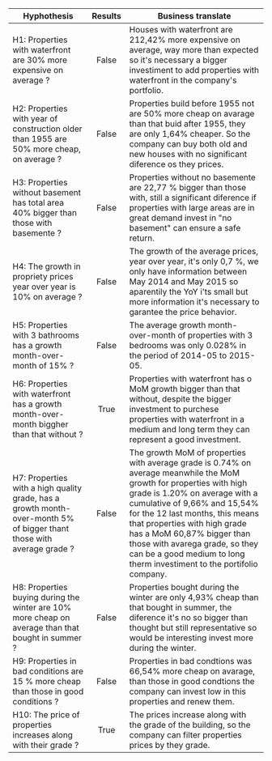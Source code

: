 | **Hyphothesis** | **Results** | **Business translate** |
|-------------|:-------:|-------   |
|H1: Properties with waterfront are 30% more expensive on average ? | False | Houses with waterfront are 212,42% more expensive on average, way more than expected so it's necessary a bigger investiment to add properties with waterfront in the company's portfolio.| 
|H2: Properties with year of construction older than 1955 are 50% more cheap, on average ?| False | Properties build before 1955 not are 50% more cheap on avarage than that buid after 1955, they are only 1,64% cheaper. So the company can buy both old and new houses with no significant diference os they prices. |
|H3: Properties without basement has total area 40% bigger than those with basemente ? | False | Properties without no basemente are 22,77 % bigger than those with, still a significant diference if properties with large areas are in great demand invest in "no basement" can ensure a safe return. |
|H4: The growth in propriety prices year over year is 10% on average ? | False | The growth of the average prices, year over year, it's only 0,7 %, we only have information between May 2014 and May 2015 so aparentily the YoY i'ts small but more information it's necessary to garantee the price behavior. |
|H5: Properties with 3 bathrooms has a growth month-over-month of 15% ? | False |  The average growth month-over-month of properties with 3 bedrooms was only 0.028% in the period of 2014-05 to 2015-05. |
| H6:  Properties with waterfront has a growth month-over-month biggher than that without ?| True | Properties with waterfront has o MoM growth bigger than that without, despite the bigger investment to purchese properties with waterfront in a medium and long term they can represent a good investment. |
| H7: Properties with a high quality grade, has a growth month-over-month 5% of bigger thant those with average grade ? | False | The growth MoM of properties with average grade is 0.74% on average meanwhile the MoM growth for properties with high grade is 1.20% on average with a cumulative of 9,66% and 15,54% for the 12 last months, this means that properties with high grade has a MoM 60,87% bigger than those with avarega grade, so they can be a good medium to long therm investiment to the portifolio company. |
| H8: Properties buying during the winter are 10% more cheap on average than that bought in summer ? | False | Properties bought during the winter are only 4,93% cheap than that bought in summer, the diference it's no so bigger than thought but still representative so would be interesting invest more during the winter. |
| H9: Properties in bad conditions are 15 % more cheap than those in good conditions ? | False | Properties in bad condtions was 66,54% more cheap on avarage, than those in good condtions the company can invest low in this properties and renew them. |
|H10: The price of properties increases along with their grade ?| True | The prices increase along with the grade of the building, so the company can filter properties prices by they grade.|
